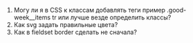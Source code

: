 1. Могу ли я в CSS к классам добавлять теги пример .good-week__items tr или лучше везде определить классы?
2. Как svg задать правильные цвета?
3. Как в fieldset border сделать не сначала?
